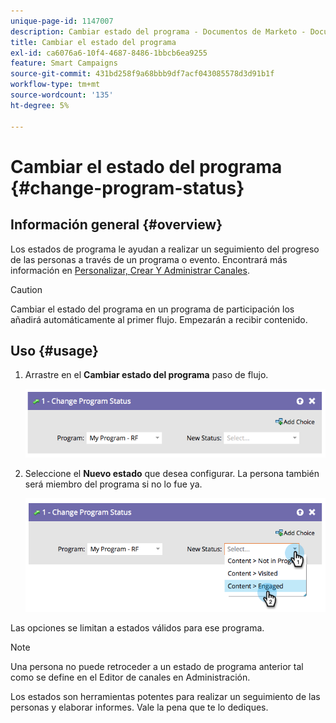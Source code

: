 ```yaml
---
unique-page-id: 1147007
description: Cambiar estado del programa - Documentos de Marketo - Documentación del producto
title: Cambiar el estado del programa
exl-id: ca6076a6-10f4-4687-8486-1bbcb6ea9255
feature: Smart Campaigns
source-git-commit: 431bd258f9a68bbb9df7acf043085578d3d91b1f
workflow-type: tm+mt
source-wordcount: '135'
ht-degree: 5%

---
```


# Cambiar el estado del programa {#change-program-status}

## Información general {#overview}

Los estados de programa le ayudan a realizar un seguimiento del progreso de las personas a través de un programa o evento. Encontrará más información en [Personalizar, Crear Y Administrar Canales](/help/marketo/product-docs/administration/tags/create-a-program-channel.md).

>[!CAUTION]
>
>Cambiar el estado del programa en un programa de participación los añadirá automáticamente al primer flujo. Empezarán a recibir contenido.

## Uso {#usage}

1. Arrastre en el **Cambiar estado del programa** paso de flujo.

   ![](assets/image2014-9-22-14-3a43-3a34.png)

1. Seleccione el **Nuevo estado** que desea configurar. La persona también será miembro del programa si no lo fue ya.

   ![](assets/image2014-9-22-14-3a43-3a45.png)

Las opciones se limitan a estados válidos para ese programa.

>[!NOTE]
>
>Una persona no puede retroceder a un estado de programa anterior tal como se define en el Editor de canales en Administración.

Los estados son herramientas potentes para realizar un seguimiento de las personas y elaborar informes. Vale la pena que te lo dediques.
